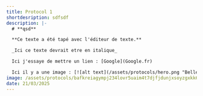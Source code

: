 ```yaml
---
title: Protocol 1
shortdesription: sdfsdf
description: |-
  # **qsd**

  **Ce texte a été tapé avec l'éditeur de texte.** 

  _Ici ce texte devrait etre en italique_

  Ici j'essaye de mettre un lien : [Google](Google.fr)

  Ici il y a une image : [![alt text](/assets/protocols/hero.png "Belle image")](google.fr)
image: /assets/protocols/bafkreiagympj234lovr5uaim4t7djfjdunjxsoyzgxkk6pdvkyw267qjim.jpg
date: 21/03/2025
---
```


